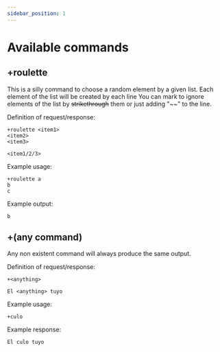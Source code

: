 ```yaml
---
sidebar_position: 1
---
```


# Available commands

## +roulette
This is a silly command to choose a random element by a given list.
Each element of the list will be created by each line 
You can mark to ignore elements of the list by ~~strikethrough~~ them or just adding "~~" to the line.

Definition of request/response:

    +roulette <item1>
    <item2>
    <item3>

    <item1/2/3>

Example usage: 

    +roulette a
    b
    c

Example output:
    
    b


## +(any command)
Any non existent command will always produce the same output.

Definition of request/response:
    
    +<anything>

    El <anything> tuyo
    
Example usage: 
    
    +culo

Example response:

    El culo tuyo